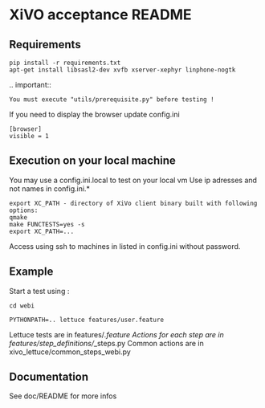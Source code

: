 XiVO acceptance README
======================

Requirements
------------

```
pip install -r requirements.txt
apt-get install libsasl2-dev xvfb xserver-xephyr linphone-nogtk
```

.. important::

    You must execute "utils/prerequisite.py" before testing !


If you need to display the browser update config.ini
```
[browser]
visible = 1
```


Execution on your local machine
-------------------------------

You may use a config.ini.local to test on your local vm
Use ip adresses and not names in config.ini.*


```
export XC_PATH - directory of XiVo client binary built with following options:
qmake
make FUNCTESTS=yes -s
export XC_PATH=...
```

Access using ssh to machines in listed in config.ini without password.


Example
-------

Start a test using :

```
cd webi

PYTHONPATH=.. lettuce features/user.feature
```

Lettuce tests are in features/*.feature
Actions for each step are in features/step_definitions/*_steps.py
Common actions are in xivo_lettuce/common_steps_webi.py


Documentation
-------------

See doc/README for more infos
